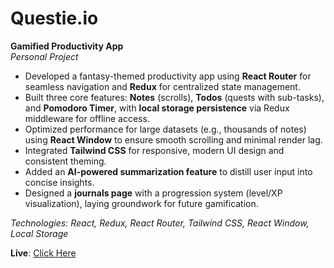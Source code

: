# Questie.io

**Gamified Productivity App**  
*Personal Project*  
- Developed a fantasy-themed productivity app using **React Router** for seamless navigation and **Redux** for centralized state management.  
- Built three core features: **Notes** (scrolls), **Todos** (quests with sub-tasks), and **Pomodoro Timer**, with **local storage persistence** via Redux middleware for offline access.  
- Optimized performance for large datasets (e.g., thousands of notes) using **React Window** to ensure smooth scrolling and minimal render lag.  
- Integrated **Tailwind CSS** for responsive, modern UI design and consistent theming.  
- Added an **AI-powered summarization feature** to distill user input into concise insights.  
- Designed a **journals page** with a progression system (level/XP visualization), laying groundwork for future gamification.  

*Technologies: React, Redux, React Router, Tailwind CSS, React Window, Local Storage*  

**Live**: [Click Here](https://questyio.netlify.app/)
